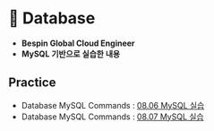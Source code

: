 # 📖 Database
- **Bespin Global Cloud Engineer**
- **MySQL 기반으로 실습한 내용**
## Practice
- Database MySQL Commands : [08.06 MySQL 실습](codes/practice/01_database.md)
- Database MySQL Commands : [08.07 MySQL 실습](codes/practice/02_database.md)
